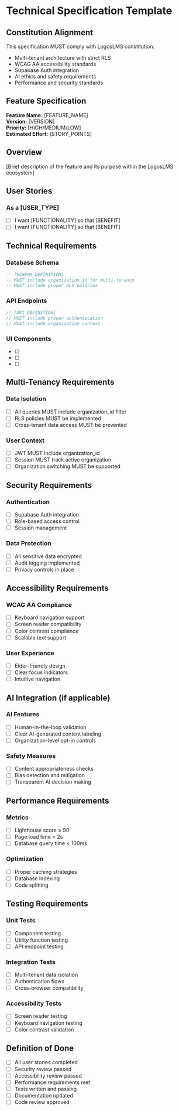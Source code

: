 # Technical Specification Template

## Constitution Alignment

This specification MUST comply with LogosLMS constitution:

- Multi-tenant architecture with strict RLS
- WCAG AA accessibility standards
- Supabase Auth integration
- AI ethics and safety requirements
- Performance and security standards

## Feature Specification

**Feature Name:** [FEATURE_NAME]  
**Version:** [VERSION]  
**Priority:** [HIGH/MEDIUM/LOW]  
**Estimated Effort:** [STORY_POINTS]

## Overview

[Brief description of the feature and its purpose within the LogosLMS ecosystem]

## User Stories

### As a [USER_TYPE]

- [ ] I want [FUNCTIONALITY] so that [BENEFIT]
- [ ] I want [FUNCTIONALITY] so that [BENEFIT]

## Technical Requirements

### Database Schema

```sql
-- [SCHEMA_DEFINITION]
-- MUST include organization_id for multi-tenancy
-- MUST include proper RLS policies
```

### API Endpoints

```typescript
// [API_DEFINITION]
// MUST include proper authentication
// MUST include organization context
```

### UI Components

- [ ] [COMPONENT_1]: [DESCRIPTION]
- [ ] [COMPONENT_2]: [DESCRIPTION]
- [ ] [COMPONENT_3]: [DESCRIPTION]

## Multi-Tenancy Requirements

### Data Isolation

- [ ] All queries MUST include organization_id filter
- [ ] RLS policies MUST be implemented
- [ ] Cross-tenant data access MUST be prevented

### User Context

- [ ] JWT MUST include organization_id
- [ ] Session MUST track active organization
- [ ] Organization switching MUST be supported

## Security Requirements

### Authentication

- [ ] Supabase Auth integration
- [ ] Role-based access control
- [ ] Session management

### Data Protection

- [ ] All sensitive data encrypted
- [ ] Audit logging implemented
- [ ] Privacy controls in place

## Accessibility Requirements

### WCAG AA Compliance

- [ ] Keyboard navigation support
- [ ] Screen reader compatibility
- [ ] Color contrast compliance
- [ ] Scalable text support

### User Experience

- [ ] Elder-friendly design
- [ ] Clear focus indicators
- [ ] Intuitive navigation

## AI Integration (if applicable)

### AI Features

- [ ] Human-in-the-loop validation
- [ ] Clear AI-generated content labeling
- [ ] Organization-level opt-in controls

### Safety Measures

- [ ] Content appropriateness checks
- [ ] Bias detection and mitigation
- [ ] Transparent AI decision making

## Performance Requirements

### Metrics

- [ ] Lighthouse score ≥ 90
- [ ] Page load time < 2s
- [ ] Database query time < 100ms

### Optimization

- [ ] Proper caching strategies
- [ ] Database indexing
- [ ] Code splitting

## Testing Requirements

### Unit Tests

- [ ] Component testing
- [ ] Utility function testing
- [ ] API endpoint testing

### Integration Tests

- [ ] Multi-tenant data isolation
- [ ] Authentication flows
- [ ] Cross-browser compatibility

### Accessibility Tests

- [ ] Screen reader testing
- [ ] Keyboard navigation testing
- [ ] Color contrast validation

## Definition of Done

- [ ] All user stories completed
- [ ] Security review passed
- [ ] Accessibility review passed
- [ ] Performance requirements met
- [ ] Tests written and passing
- [ ] Documentation updated
- [ ] Code review approved
